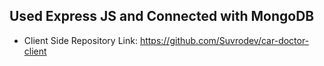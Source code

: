 ## Used Express JS and Connected with MongoDB ##

* Client Side Repository Link: https://github.com/Suvrodev/car-doctor-client